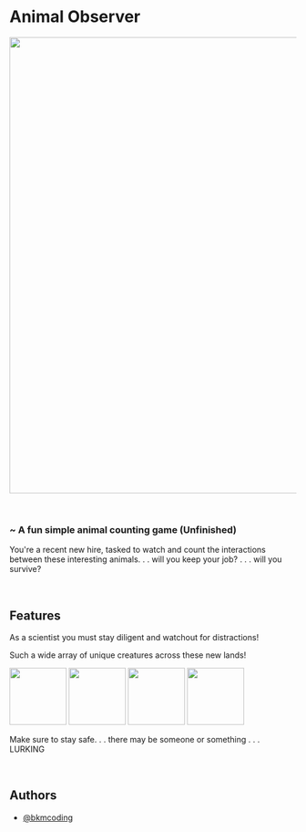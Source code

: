 # Animal Observer

<p align="center">
 <img src="https://github.com/bkmcoding/Unessay/blob/experiment/assets/images/readme/mainImage.png?raw=true" width= "800px">
</p>

&ensp;

### ~ A fun simple animal counting game (Unfinished)

You're a recent new hire, tasked to watch and count the interactions between these interesting animals. . . will you keep your job? . . . will you survive?

 &ensp;

## Features

 As a scientist you must stay diligent and watchout for distractions!

 Such a wide array of unique creatures across these new lands!

 <img src="https://github.com/bkmcoding/Unessay/blob/experiment/assets/images/animals/cow.png?raw=true" width="100px"> <img src="https://github.com/bkmcoding/Unessay/blob/experiment/assets/images/animals/sheep.png?raw=true" width="100px"> <img src="https://github.com/bkmcoding/Unessay/blob/experiment/assets/images/animals/shark.png?raw=true" width="100px"> <img src="https://github.com/bkmcoding/Unessay/blob/experiment/assets/images/animals/wolf.png?raw=true" width="100px">

 Make sure to stay safe. . . there may be someone or something . . . LURKING

 &ensp;

 ## Authors

 - [@bkmcoding](https://github.com/bkmcoding)

